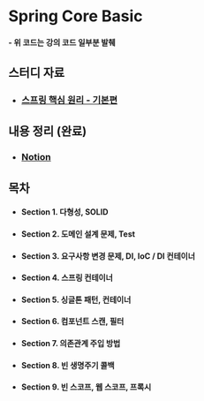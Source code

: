 # Spring Core Basic

#### - 위 코드는 강의 코드 일부분 발췌

## 스터디 자료

- ### [스프링 핵심 원리 - 기본편](https://www.inflearn.com/course/%EC%8A%A4%ED%94%84%EB%A7%81-%ED%95%B5%EC%8B%AC-%EC%9B%90%EB%A6%AC-%EA%B8%B0%EB%B3%B8%ED%8E%B8/dashboard)

## 내용 정리 (완료)

- ### [Notion](https://bright-tea-095.notion.site/Spring-Core-Basic-86e4512e8f8649d997927232fa13f586?pvs=4)

## 목차

- #### Section 1. 다형성, SOLID
- #### Section 2. 도메인 설계 문제, Test
- #### Section 3. 요구사항 변경 문제, DI, IoC / DI 컨테이너
- #### Section 4. 스프링 컨테이너
- #### Section 5. 싱글톤 패턴, 컨테이너
- #### Section 6. 컴포넌트 스캔, 필터
- #### Section 7. 의존관계 주입 방법
- #### Section 8. 빈 생명주기 콜백
- #### Section 9. 빈 스코프, 웹 스코프, 프록시
